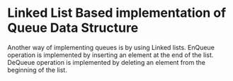 # Linked List Based implementation of Queue Data Structure

Another way of implementing queues is by using Linked lists. EnQueue operation 
is implemented by inserting an element at the end of the list. DeQueue 
operation is implemented by deleting an element from the beginning of the list.
